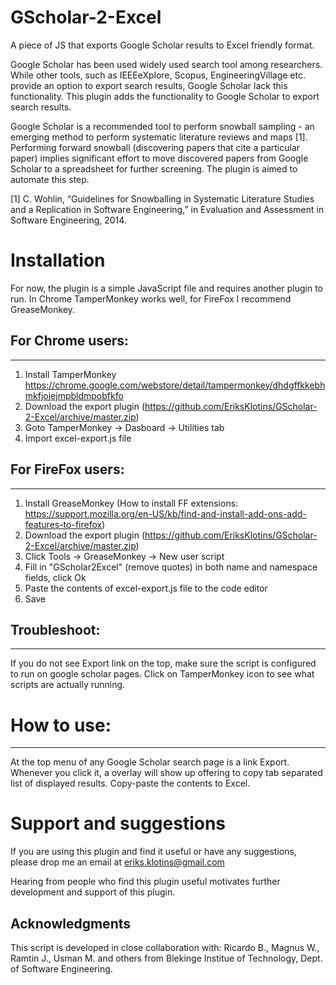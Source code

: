 GScholar-2-Excel
================

A piece of JS that exports Google Scholar results to Excel friendly format. 

Google Scholar has been used widely used search tool among researchers. While other tools, such as IEEEeXplore, Scopus, EngineeringVillage etc. provide an option to export search results, Google Scholar lack this functionality. This plugin
adds the functionality to Google Scholar to export search results.

Google Scholar is a recommended tool to perform snowball sampling  - an emerging method to perform systematic literature reviews and maps [1]. Performing forward snowball (discovering papers that cite a particular paper) implies significant effort to move discovered papers from Google Scholar to a spreadsheet for further screening. The plugin is aimed to automate this step. 


[1] C. Wohlin, “Guidelines for Snowballing in Systematic Literature Studies and a Replication in Software Engineering,” in Evaluation and Assessment in Software Engineering, 2014.




# Installation

For now, the plugin is a simple JavaScript file and requires another plugin to run. In Chrome TamperMonkey works well, for FireFox I recommend GreaseMonkey. 

## For Chrome users:
-----------------
1. Install TamperMonkey https://chrome.google.com/webstore/detail/tampermonkey/dhdgffkkebhmkfjojejmpbldmpobfkfo
2. Download the export plugin (https://github.com/EriksKlotins/GScholar-2-Excel/archive/master.zip)
3. Goto TamperMonkey -> Dasboard -> Utilities tab
4. Import excel-export.js file 


## For FireFox users:
------------------
1. Install GreaseMonkey (How to install FF extensions: https://support.mozilla.org/en-US/kb/find-and-install-add-ons-add-features-to-firefox)
2. Download the export plugin (https://github.com/EriksKlotins/GScholar-2-Excel/archive/master.zip)
3. Click Tools -> GreaseMonkey -> New user script
4. Fill in "GScholar2Excel" (remove quotes) in both name and namespace fields, click Ok
4. Paste the contents of excel-export.js file to the code editor
5. Save

## Troubleshoot:
-------------
If you do not see Export link on the top, make sure the script is configured to run on google scholar pages. Click on TamperMonkey icon to see what scripts are actually running.


# How to use:
-----------
At the top menu of any Google Scholar search page is a link Export.
Whenever you click it, a overlay will show up offering to copy tab separated list of 
displayed results. Copy-paste the contents to Excel.


# Support and suggestions

If you are using this plugin and find it useful or have any suggestions, please drop me an email at eriks.klotins@gmail.com 

Hearing from people who find this plugin useful motivates further development and support of this plugin.


## Acknowledgments

This script is developed in close collaboration with: Ricardo B., Magnus W., Ramtin J., Usman M. and others from Blekinge Institue of Technology, Dept. of Software Engineering. 


